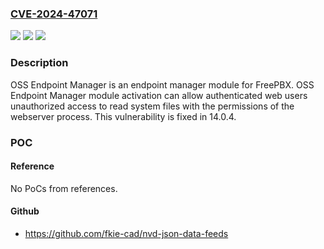 ### [CVE-2024-47071](https://cve.mitre.org/cgi-bin/cvename.cgi?name=CVE-2024-47071)
![](https://img.shields.io/static/v1?label=Product&message=security-reporting&color=blue)
![](https://img.shields.io/static/v1?label=Version&message=%3D%20%3C%2014.0.4%20&color=brighgreen)
![](https://img.shields.io/static/v1?label=Vulnerability&message=CWE-22%3A%20Improper%20Limitation%20of%20a%20Pathname%20to%20a%20Restricted%20Directory%20('Path%20Traversal')&color=brighgreen)

### Description

OSS Endpoint Manager is an endpoint manager module for FreePBX. OSS Endpoint Manager module activation can allow authenticated web users unauthorized access to read system files with the permissions of the webserver process. This vulnerability is fixed in 14.0.4.

### POC

#### Reference
No PoCs from references.

#### Github
- https://github.com/fkie-cad/nvd-json-data-feeds

